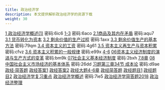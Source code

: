 ```yaml
---
title: 政治经济学
description: 本文提供解析政治经济学的资源下载
weight: 30
---
```

[1 政治经济学概述(1)](https://wwqk.lanzouq.com/ibO3M18jzcpg) 密码:6ic6
[1-3](https://wwqk.lanzouq.com/icVBR18jzcvc) 密码:6aco
[2.1商品及其内在矛盾](https://wwqk.lanzouq.com/irfjU18jzd0h) 密码:aqu7
[3.1 货币转化为资本](https://wwqk.lanzouq.com/iYKCB18jzd4b)
[3.2   剩余价值的生产过程](https://wwqk.lanzouq.com/i8TDx18jzbbg) 密码:1axx
[3.3  剩余价值生产的基本方法](https://wwqk.lanzouq.com/ieJTc18jzbej) 密码:79qm
[3.4  资本主义的工资](https://wwqk.lanzouq.com/iuC2418jzbgb) 密码:4g61
[3.5  资本主义再生产与资本积累](https://wwqk.lanzouq.com/ifhBK18jzbid) 密码:cfvz
[3.6  资本主义积累的一般规律](https://wwqk.lanzouq.com/iLD6g18jzbje) 密码:e99x
[4-6](https://wwqk.lanzouq.com/iYCaN18jzbni)
[06资本主义经济制度的演进与生产方式的变革](https://wwqk.lanzouq.com/iLDIn18jzbvg) 密码:bm9k
[07社会主义基本经济制度](https://wwqk.lanzouq.com/ijEf918jzbxi) 密码:2bxh
[7.8章](https://wwqk.lanzouq.com/iwYdM18jzbyj)
[08 中国社会主义市场经济的基本体系](https://wwqk.lanzouq.com/iYCpq18jzbza) 密码:26dd
[习题第三章34节 成本论](https://wwqk.lanzouq.com/iqrum18jzc3e) 密码:d9ae
[政经·简答题](https://wwqk.lanzouq.com/ixRP018jzc6h)
[政经答案1](https://wwqk.lanzouq.com/i1pVE18jzcab)
[政经答案2](https://wwqk.lanzouq.com/iSPmY18jzcde)
[政经大题4-6章](https://wwqk.lanzouq.com/iQpDH18jzchi)
[政经简答题](https://wwqk.lanzouq.com/ilTSa18jzclc)
[政经题目1](https://wwqk.lanzouq.com/i4ngb18jze6j)
[政经题目2](https://wwqk.lanzouq.com/iic1418jzecf)
[政治经济学复习重点](https://wwqk.lanzouq.com/iPed318jzdtg)
[政治经济学概述](https://wwqk.lanzouq.com/iHX2d18jzdvi) 密码:7ie5
[政治经济学简答题2018](https://wwqk.lanzouq.com/i5CE618jze0d)
[政治经济整理](https://wwqk.lanzouq.com/i3qks18jze2f)